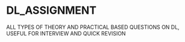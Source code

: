 # DL_ASSIGNMENT
ALL TYPES OF THEORY AND PRACTICAL BASED QUESTIONS ON DL, USEFUL FOR INTERVIEW AND QUICK REVISION 
